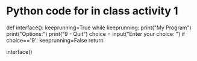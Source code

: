 # Python code for in class activity 1 

def interface():
    keeprunning=True
    while keeprunning:
        print("My Program")
        print("Options:")
        print("9 - Quit")
        choice = input("Enter your choice: ")
        if choice=='9':
            keeprunning=False
    return
   
interface()